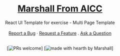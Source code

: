 <h1 align="center">
  <a href="#">
    Marshall From AICC
  </a>
</h1>

<div align="center">
  React UI Template for exercise - Multi Page Template
  <br />
  <br />
  <a href="#">Report a Bug</a>
  ·
  <a href="#">Request a Feature</a>
  .
  <a href="#">Ask a Question</a>
</div>

<div align="center">
<br />

[![PRs welcome](https://img.shields.io/badge/PRs-welcome-ff69b4.svg?style=flat-square)]
[![made with hearth by Marshall](https://img.shields.io/badge/made%20with%20%E2%99%A5%20by-dec0dOS-ff1414.svg?style=flat-square)]
</div>
